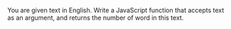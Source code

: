 You are given text in English. Write a JavaScript function that accepts text as an argument,
and returns the number of word in this text.
